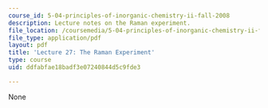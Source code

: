 ```yaml
---
course_id: 5-04-principles-of-inorganic-chemistry-ii-fall-2008
description: Lecture notes on the Raman experiment.
file_location: /coursemedia/5-04-principles-of-inorganic-chemistry-ii-fall-2008/ddfabfae18badf3e07240844d5c9fde3_lecture_27.pdf
file_type: application/pdf
layout: pdf
title: 'Lecture 27: The Raman Experiment'
type: course
uid: ddfabfae18badf3e07240844d5c9fde3

---
```

None